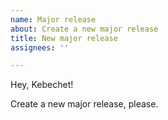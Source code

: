 ```yaml
---
name: Major release
about: Create a new major release
title: New major release
assignees: ''

---
```


Hey, Kebechet!

Create a new major release, please.
